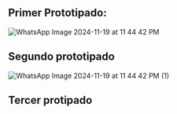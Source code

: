## Primer Prototipado:
![WhatsApp Image 2024-11-19 at 11 44 42 PM](https://github.com/user-attachments/assets/0e6d89fa-bf39-43b1-a557-ffbf8749d670)

## Segundo prototipado

![WhatsApp Image 2024-11-19 at 11 44 42 PM (1)](https://github.com/user-attachments/assets/c988c85c-cc06-4ba7-a1c7-ef80f16eec30)

## Tercer protipado

